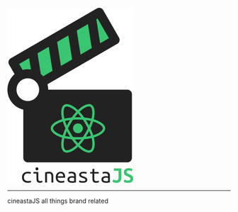 ![cineastaJS](https://github.com/cineasta-js/brand/raw/master/logos/logo-transparent.png)

---

cineastaJS all things brand related
